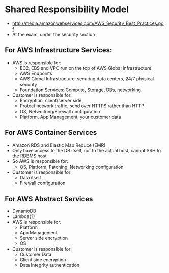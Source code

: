 # Shared Responsibility Model
- http://media.amazonwebservices.com/AWS_Security_Best_Practices.pdf
- At the exam, under the security section

## For AWS Infrastructure Services:
- AWS is responsible for:
  - EC2, EBS and VPC run on the top of AWS Global Infrastructure
  - AWS Endpoints
  - AWS Global Infrastructure: securing data centers, 24/7 physical security
  - Foundation Services: Compute, Storage, DBs, networking
- Customer is responsible for:
  - Encryption, client/server side
  - Protect network traffic, send over HTTPS rather than HTTP
  - OS, Networking/Firewall configuration
  - Platform, App Management, your customer data

## For AWS Container Services
- Amazon RDS and Elastic Map Reduce (EMR)
- Only have access to the DB itself, not to the actual host, cannot SSH to the RDBMS host
- So AWS is responsible for:
  - OS, Platform, Patching, Networking configuration
- Customer is responsible for:
  - Data itself
  - Firewall configuration

## For AWS Abstract Services
- DynamoDB
- Lambda(?)
- AWS is responsible for:
  - Platform
  - App Management
  - Server side encryption
  - OS
- Customer is responsible for:
  - Customer Data
  - Client side encryption
  - Data integrity authentication
